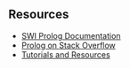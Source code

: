 ## Resources 
* [SWI Prolog Documentation](http://www.swi-prolog.org)
* [Prolog on Stack Overflow](https://stackoverflow.com/tags/prolog)
* [Tutorials and Resources](http://www.swi-prolog.org/Links.html)
